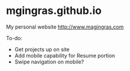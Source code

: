 mgingras.github.io
===================

My personal website
http://www.magingras.com

To-do:

- Get projects up on site
- Add mobile capability for Resume portion
- Swipe navigation on mobile?
